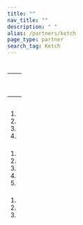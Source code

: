```yaml
---
title: ""
nav_title: ""
description: " "
alias: /partners/ketch
page_type: partner
search_tag: Ketch
---
```


# 

>   



## 

 


 


## 

|  |  |
|---|---|
|  |  |
|  |  <br><br>  |


## 

###  

1.  
2.   
3.  
4.  

###  

1.  
2.  
3.   
4. 
5. 




 



###  

 

1.   
2.   
3. 


